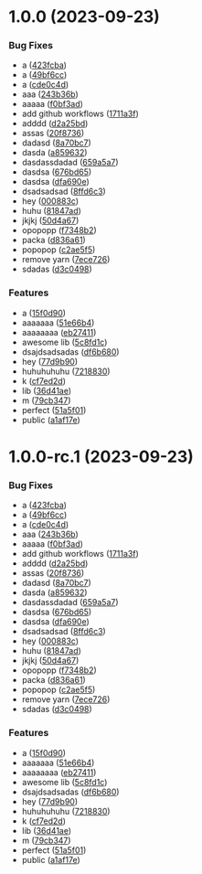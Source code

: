 # 1.0.0 (2023-09-23)


### Bug Fixes

* a ([423fcba](https://github.com/devdanco/mono-dev/commit/423fcbacb1e466156938ac7ef9578bebb53fe5d7))
* a ([49bf6cc](https://github.com/devdanco/mono-dev/commit/49bf6cc4527dfd94a13b4599cd23d68704b10134))
* a ([cde0c4d](https://github.com/devdanco/mono-dev/commit/cde0c4dc46860d2026961347e6e70c0e77686479))
* aaa ([243b36b](https://github.com/devdanco/mono-dev/commit/243b36b3850fb3e98e769077154e08f46a641e36))
* aaaaa ([f0bf3ad](https://github.com/devdanco/mono-dev/commit/f0bf3ad0353bfe83d04d632beac24530463af1c6))
* add github workflows ([1711a3f](https://github.com/devdanco/mono-dev/commit/1711a3f520d82ed96f1bf72d53945bb4595b5117))
* adddd ([d2a25bd](https://github.com/devdanco/mono-dev/commit/d2a25bd30bc7ef130ffd3e69e32db8272389408d))
* assas ([20f8736](https://github.com/devdanco/mono-dev/commit/20f873660e28e44fc102b937586862886d449a28))
* dadasd ([8a70bc7](https://github.com/devdanco/mono-dev/commit/8a70bc73060918caf9f5566ff453f19610c22bb5))
* dasda ([a859632](https://github.com/devdanco/mono-dev/commit/a859632df5cff29346a3cacbcc03584cefe728ea))
* dasdassdadad ([659a5a7](https://github.com/devdanco/mono-dev/commit/659a5a793be82f2b6bda59084c1be3da27452e54))
* dasdsa ([676bd65](https://github.com/devdanco/mono-dev/commit/676bd651f9397767c0710148c5de408cecc49d22))
* dasdsa ([dfa690e](https://github.com/devdanco/mono-dev/commit/dfa690e09e78bbd3ffc34e21104f4d13723c6793))
* dsadsadsad ([8ffd6c3](https://github.com/devdanco/mono-dev/commit/8ffd6c36a0521b023286b4ca652d294ba6c4afaa))
* hey ([000883c](https://github.com/devdanco/mono-dev/commit/000883c77d75b039e5457b71431ddf414249f456))
* huhu ([81847ad](https://github.com/devdanco/mono-dev/commit/81847ad548bf3d6d75588061d78a000032079feb))
* jkjkj ([50d4a67](https://github.com/devdanco/mono-dev/commit/50d4a677de5358c87f871f9cc633387c560ac401))
* opopopp ([f7348b2](https://github.com/devdanco/mono-dev/commit/f7348b2f86a810054d70f47194af06fa3f9e395d))
* packa ([d836a61](https://github.com/devdanco/mono-dev/commit/d836a61ae07947ea6e7b7a11de362b3065aea3f1))
* popopop ([c2ae5f5](https://github.com/devdanco/mono-dev/commit/c2ae5f592e44289da8c744e3d0247fe14d3d9e55))
* remove yarn ([7ece726](https://github.com/devdanco/mono-dev/commit/7ece726c8c9aace8eb118e746ec1d6e145e67702))
* sdadas ([d3c0498](https://github.com/devdanco/mono-dev/commit/d3c04985b291c6a852d49ea23ae007059c39a3ce))


### Features

* a ([15f0d90](https://github.com/devdanco/mono-dev/commit/15f0d907820088155b362c0da632e1b07d6a205d))
* aaaaaaa ([51e66b4](https://github.com/devdanco/mono-dev/commit/51e66b4b22c42203585e378115b90a70bc56bbf2))
* aaaaaaaa ([eb27411](https://github.com/devdanco/mono-dev/commit/eb274118cd0dd7f9141c5f9876fe1e4fbc05e198))
* awesome lib ([5c8fd1c](https://github.com/devdanco/mono-dev/commit/5c8fd1c1ab05042971ecde4a90c8264f9e2f6043))
* dsajdsadsadas ([df6b680](https://github.com/devdanco/mono-dev/commit/df6b680f3db3f57c515cd773a754b69ab0f7c38c))
* hey ([77d9b90](https://github.com/devdanco/mono-dev/commit/77d9b90da10f11c07b06688cea4435363c454ce6))
* huhuhuhuhu ([7218830](https://github.com/devdanco/mono-dev/commit/721883025147186034b9d9bf48a75974cdff52ec))
* k ([cf7ed2d](https://github.com/devdanco/mono-dev/commit/cf7ed2de99a02f63ece03c6f1d9283fe7c8489aa))
* lib ([36d41ae](https://github.com/devdanco/mono-dev/commit/36d41ae58a5ce8525c028dc2d1a6315f259aacc7))
* m ([79cb347](https://github.com/devdanco/mono-dev/commit/79cb347abe2b576817f0f45e17424e87236be7d0))
* perfect ([51a5f01](https://github.com/devdanco/mono-dev/commit/51a5f01f273fb036c0335601fe4f5628057a0001))
* public ([a1af17e](https://github.com/devdanco/mono-dev/commit/a1af17e5e8e71f7fa6bf4b99dca74f6e3fb5b363))

# 1.0.0-rc.1 (2023-09-23)


### Bug Fixes

* a ([423fcba](https://github.com/devdanco/mono-dev/commit/423fcbacb1e466156938ac7ef9578bebb53fe5d7))
* a ([49bf6cc](https://github.com/devdanco/mono-dev/commit/49bf6cc4527dfd94a13b4599cd23d68704b10134))
* a ([cde0c4d](https://github.com/devdanco/mono-dev/commit/cde0c4dc46860d2026961347e6e70c0e77686479))
* aaa ([243b36b](https://github.com/devdanco/mono-dev/commit/243b36b3850fb3e98e769077154e08f46a641e36))
* aaaaa ([f0bf3ad](https://github.com/devdanco/mono-dev/commit/f0bf3ad0353bfe83d04d632beac24530463af1c6))
* add github workflows ([1711a3f](https://github.com/devdanco/mono-dev/commit/1711a3f520d82ed96f1bf72d53945bb4595b5117))
* adddd ([d2a25bd](https://github.com/devdanco/mono-dev/commit/d2a25bd30bc7ef130ffd3e69e32db8272389408d))
* assas ([20f8736](https://github.com/devdanco/mono-dev/commit/20f873660e28e44fc102b937586862886d449a28))
* dadasd ([8a70bc7](https://github.com/devdanco/mono-dev/commit/8a70bc73060918caf9f5566ff453f19610c22bb5))
* dasda ([a859632](https://github.com/devdanco/mono-dev/commit/a859632df5cff29346a3cacbcc03584cefe728ea))
* dasdassdadad ([659a5a7](https://github.com/devdanco/mono-dev/commit/659a5a793be82f2b6bda59084c1be3da27452e54))
* dasdsa ([676bd65](https://github.com/devdanco/mono-dev/commit/676bd651f9397767c0710148c5de408cecc49d22))
* dasdsa ([dfa690e](https://github.com/devdanco/mono-dev/commit/dfa690e09e78bbd3ffc34e21104f4d13723c6793))
* dsadsadsad ([8ffd6c3](https://github.com/devdanco/mono-dev/commit/8ffd6c36a0521b023286b4ca652d294ba6c4afaa))
* hey ([000883c](https://github.com/devdanco/mono-dev/commit/000883c77d75b039e5457b71431ddf414249f456))
* huhu ([81847ad](https://github.com/devdanco/mono-dev/commit/81847ad548bf3d6d75588061d78a000032079feb))
* jkjkj ([50d4a67](https://github.com/devdanco/mono-dev/commit/50d4a677de5358c87f871f9cc633387c560ac401))
* opopopp ([f7348b2](https://github.com/devdanco/mono-dev/commit/f7348b2f86a810054d70f47194af06fa3f9e395d))
* packa ([d836a61](https://github.com/devdanco/mono-dev/commit/d836a61ae07947ea6e7b7a11de362b3065aea3f1))
* popopop ([c2ae5f5](https://github.com/devdanco/mono-dev/commit/c2ae5f592e44289da8c744e3d0247fe14d3d9e55))
* remove yarn ([7ece726](https://github.com/devdanco/mono-dev/commit/7ece726c8c9aace8eb118e746ec1d6e145e67702))
* sdadas ([d3c0498](https://github.com/devdanco/mono-dev/commit/d3c04985b291c6a852d49ea23ae007059c39a3ce))


### Features

* a ([15f0d90](https://github.com/devdanco/mono-dev/commit/15f0d907820088155b362c0da632e1b07d6a205d))
* aaaaaaa ([51e66b4](https://github.com/devdanco/mono-dev/commit/51e66b4b22c42203585e378115b90a70bc56bbf2))
* aaaaaaaa ([eb27411](https://github.com/devdanco/mono-dev/commit/eb274118cd0dd7f9141c5f9876fe1e4fbc05e198))
* awesome lib ([5c8fd1c](https://github.com/devdanco/mono-dev/commit/5c8fd1c1ab05042971ecde4a90c8264f9e2f6043))
* dsajdsadsadas ([df6b680](https://github.com/devdanco/mono-dev/commit/df6b680f3db3f57c515cd773a754b69ab0f7c38c))
* hey ([77d9b90](https://github.com/devdanco/mono-dev/commit/77d9b90da10f11c07b06688cea4435363c454ce6))
* huhuhuhuhu ([7218830](https://github.com/devdanco/mono-dev/commit/721883025147186034b9d9bf48a75974cdff52ec))
* k ([cf7ed2d](https://github.com/devdanco/mono-dev/commit/cf7ed2de99a02f63ece03c6f1d9283fe7c8489aa))
* lib ([36d41ae](https://github.com/devdanco/mono-dev/commit/36d41ae58a5ce8525c028dc2d1a6315f259aacc7))
* m ([79cb347](https://github.com/devdanco/mono-dev/commit/79cb347abe2b576817f0f45e17424e87236be7d0))
* perfect ([51a5f01](https://github.com/devdanco/mono-dev/commit/51a5f01f273fb036c0335601fe4f5628057a0001))
* public ([a1af17e](https://github.com/devdanco/mono-dev/commit/a1af17e5e8e71f7fa6bf4b99dca74f6e3fb5b363))
